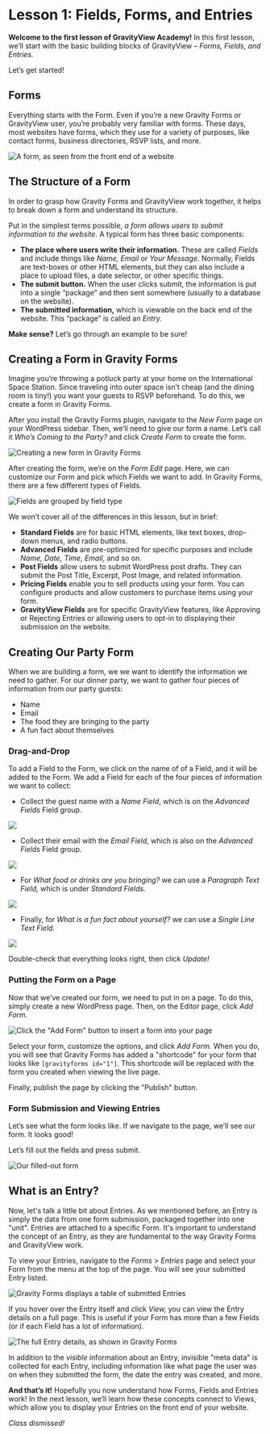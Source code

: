 # Lesson 1: Fields, Forms, and Entries

**Welcome to the first lesson of GravityView Academy!** In this first lesson, we’ll start with the basic building blocks of GravityView – _Forms, Fields, and Entries._

Let’s get started!

## Forms

Everything starts with the Form. Even if you’re a new Gravity Forms or GravityView user, you’re probably very familiar with forms. These days, most websites have forms, which they use for a variety of purposes, like contact forms, business directories, RSVP lists, and more.

![A form, as seen from the front end of a website](../.gitbook/assets/example-form.png)

## The Structure of a Form

In order to grasp how Gravity Forms and GravityView work together, it helps to break down a form and understand its structure.

Put in the simplest terms possible, _a form allows users to submit information to the website._ A typical form has three basic components:

* **The place where users write their information.** These are called _Fields_ and include things like _Name,_ _Email_ or _Your Message._ Normally, Fields are text-boxes or other HTML elements, but they can also include a place to upload files, a date selector, or other specific things.
* **The submit button.** When the user clicks submit, the information is put into a single “package” and then sent somewhere \(usually to a database on the website\).
* **The submitted information,** which is viewable on the back end of the website. This “package” is called an _Entry._

**Make sense?** Let’s go through an example to be sure!

## Creating a Form in Gravity Forms

Imagine you’re throwing a potluck party at your home on the International Space Station. Since traveling into outer space isn’t cheap \(and the dining room is tiny!\) you want your guests to RSVP beforehand. To do this, we create a form in Gravity Forms.

After you install the Gravity Forms plugin, navigate to the _New Form_ page on your WordPress sidebar. Then, we’ll need to give our form a name. Let’s call it _Who’s Coming to the Party?_ and click _Create Form_ to create the form.

![Creating a new form in Gravity Forms](../.gitbook/assets/new-form.png)

After creating the form, we’re on the _Form Edit_ page. Here, we can customize our Form and pick which Fields we want to add. In Gravity Forms, there are a few different types of Fields.

![Fields are grouped by field type](../.gitbook/assets/types-of-fields.png)

We won’t cover all of the differences in this lesson, but in brief:

* **Standard Fields** are for basic HTML elements, like text boxes, drop-down menus, and radio buttons.
* **Advanced Fields** are pre-optimized for specific purposes and include _Name, Date, Time, Email,_ and so on.
* **Post Fields** allow users to submit WordPress post drafts. They can submit the Post Title, Excerpt, Post Image, and related information.
* **Pricing Fields** enable you to sell products using your form. You can configure products and allow customers to purchase items using your form.
* **GravityView Fields** are for specific GravityView features, like Approving or Rejecting Entries or allowing users to opt-in to displaying their submission on the website.

## Creating Our Party Form

When we are building a form, we we want to identify the information we need to gather. For our dinner party, we want to gather four pieces of information from our party guests:

* Name
* Email
* The food they are bringing to the party
* A fun fact about themselves

### Drag-and-Drop

To add a Field to the Form, we click on the name of of a Field, and it will be added to the Form. We add a Field for each of the four pieces of information we want to collect:

* Collect the guest name with a _Name Field_, which is on the _Advanced Fields_ Field group.

![](../.gitbook/assets/name.png)

* Collect their email with the _Email Field_, which is also on the _Advanced Fields_ Field group.

![](../.gitbook/assets/email.png)

* For _What food or drinks are you bringing?_ we can use a _Paragraph Text Field,_ which is under _Standard Fields._

![](../.gitbook/assets/food-bringing.png)

* Finally, for _What is a fun fact about yourself?_ we can use a _Single Line Text Field._

![](../.gitbook/assets/fun-fact.png)

Double-check that everything looks right, then click _Update!_

### Putting the Form on a Page

Now that we’ve created our form, we need to put in on a page. To do this, simply create a new WordPress page. Then, on the Editor page, click _Add Form._

![Click the &quot;Add Form&quot; button to insert a form into your page](../.gitbook/assets/add-form-to-page.png)

Select your form, customize the options, and click _Add Form._ When you do, you will see that Gravity Forms has added a "shortcode" for your form that looks like `[gravityforms id="1"]`. This shortcode will be replaced with the form you created when viewing the live page.

Finally, publish the page by clicking the "Publish" button.

### Form Submission and Viewing Entries

Let’s see what the form looks like. If we navigate to the page, we’ll see our form. It looks good! 

Let’s fill out the fields and press submit.

![Our filled-out form](../.gitbook/assets/submit-form.png)

## What is an Entry?

Now, let's talk a little bit about Entries. As we mentioned before, an Entry is simply the data from one form submission, packaged together into one "unit". Entries are attached to a specific Form. It's important to understand the concept of an Entry, as they are fundamental to the way Gravity Forms and GravityView work.

To view your Entries, navigate to the _Forms &gt; Entries_ page and select your Form from the menu at the top of the page. You will see your submitted Entry listed.

![Gravity Forms displays a table of submitted Entries](../.gitbook/assets/entry-01.png)

If you hover over the Entry itself and click _View,_ you can view the Entry details on a full page. This is useful if your Form has more than a few Fields \(or if each Field has a lot of information\).

![The full Entry details, as shown in Gravity Forms](../.gitbook/assets/full-entry.png)

In addition to the _visible_ information about an Entry, invisible "meta data" is collected for each Entry, including information like what page the user was on when they submitted the form, the date the entry was created, and more.

**And that’s it!** Hopefully you now understand how Forms, Fields and Entries work! In the next lesson, we’ll learn how these concepts connect to Views, which allow you to display your Entries on the front end of your website.

_Class dismissed!_

